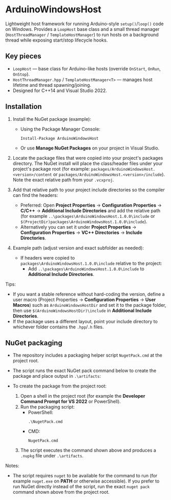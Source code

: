 # ArduinoWindowsHost

Lightweight host framework for running Arduino-style `setup()`/`loop()` code on Windows. Provides a `LoopHost` base class and a small thread manager (`HostThreadManager` / `TemplateHostManager`) to run hosts on a background thread while exposing start/stop lifecycle hooks.

## Key pieces

- `LoopHost` — base class for Arduino-like hosts (override `OnStart`, `OnRun`, `OnStop`).
- `HostThreadManager.hpp` / `TemplateHostManager<T>` — manages host lifetime and thread spawning/joining.
- Designed for C++14 and Visual Studio 2022.

## Installation

1. Install the NuGet package (example):
   - Using the Package Manager Console:
     ```
     Install-Package ArduinoWindowsHost
     ```
   - Or use __Manage NuGet Packages__ on your project in Visual Studio.

2. Locate the package files that were copied into your project's packages directory. The NuGet install will place the class/header files under your project's package root (for example: `packages/ArduinoWindowsHost.<version>/content` or `packages/ArduinoWindowsHost.<version>/include`). Note the exact relative path from your `.vcxproj`.

3. Add that relative path to your project include directories so the compiler can find the headers:
   - Preferred: Open __Project Properties__ -> __Configuration Properties__ -> __C/C++__ -> __Additional Include Directories__ and add the relative path (for example `..\packages\ArduinoWindowsHost.1.0.0\include` or `$(ProjectDir)packages\ArduinoWindowsHost.1.0.0\include`).
   - Alternatively you can set it under __Project Properties__ -> __Configuration Properties__ -> __VC++ Directories__ -> __Include Directories__.

4. Example path (adjust version and exact subfolder as needed):
   - If headers were copied to `packages\ArduinoWindowsHost.1.0.0\include` relative to the project:
     - Add `..\packages\ArduinoWindowsHost.1.0.0\include` to __Additional Include Directories__.

Tips:
- If you want a stable reference without hard-coding the version, define a user macro (Project Properties -> __Configuration Properties__ -> __User Macros__) such as `ArduinoWindowsHostDir` and set it to the package folder, then use `$(ArduinoWindowsHostDir)\include` in __Additional Include Directories__.
- If the package uses a different layout, point your include directory to whichever folder contains the `.hpp`/`.h` files.


## NuGet packaging

- The repository includes a packaging helper script `NugetPack.cmd` at the project root.

- The script runs the exact NuGet pack command below to create the package and place output in `.\artifacts`:

- To create the package from the project root:
  1. Open a shell in the project root (for example the __Developer Command Prompt for VS 2022__ or PowerShell).
  2. Run the packaging script:
     - PowerShell:
       ```
       .\NugetPack.cmd
       ```
     - CMD:
       ```
       NugetPack.cmd
       ```
  3. The script executes the command shown above and produces a `.nupkg` file under `.\artifacts`.

Notes:
- The script requires `nuget` to be available for the command to run (for example `nuget.exe` on __PATH__ or otherwise accessible). If you prefer to run NuGet directly instead of the script, run the exact `nuget pack` command shown above from the project root.
